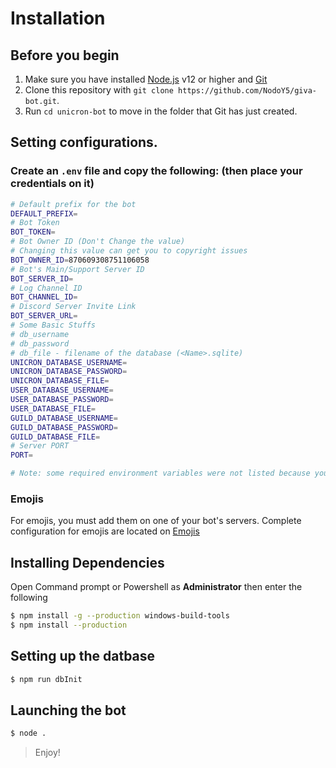 # Installation

## Before you begin

1. Make sure you have installed [Node.js](https://www.guru99.com/download-install-node-js.html) v12 or higher and [Git](https://www.linode.com/docs/development/version-control/how-to-install-git-on-linux-mac-and-windows/)
2. Clone this repository with `git clone https://github.com/NodoY5/giva-bot.git`.
3. Run `cd unicron-bot` to move in the folder that Git has just created.

## Setting configurations.

### Create an `.env` file and copy the following: \(then place your credentials on it\)

```bash
# Default prefix for the bot
DEFAULT_PREFIX=
# Bot Token
BOT_TOKEN=
# Bot Owner ID (Don't Change the value)
# Changing this value can get you to copyright issues
BOT_OWNER_ID=870609308751106058
# Bot's Main/Support Server ID
BOT_SERVER_ID=
# Log Channel ID
BOT_CHANNEL_ID=
# Discord Server Invite Link
BOT_SERVER_URL=
# Some Basic Stuffs
# db_username
# db_password
# db_file - filename of the database (<Name>.sqlite)
UNICRON_DATABASE_USERNAME=
UNICRON_DATABASE_PASSWORD=
UNICRON_DATABASE_FILE=
USER_DATABASE_USERNAME=
USER_DATABASE_PASSWORD=
USER_DATABASE_FILE=
GUILD_DATABASE_USERNAME=
GUILD_DATABASE_PASSWORD=
GUILD_DATABASE_FILE=
# Server PORT
PORT=

# Note: some required environment variables were not listed because you will never get them such as API Keys
```

### Emojis

For emojis, you must add them on one of your bot's servers. Complete configuration for emojis are located on [Emojis](https://github.com/NodoY5/giva-bot/tree/6c975122a6b50ba1a0987885b47bc7f5a8d8d41e/assets/Emotes.json)

## Installing Dependencies

Open Command prompt or Powershell as **Administrator** then enter the following

```bash
$ npm install -g --production windows-build-tools
$ npm install --production
```

## Setting up the datbase

```bash
$ npm run dbInit
```

## Launching the bot

```bash
$ node .
```

> Enjoy!

